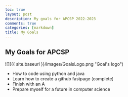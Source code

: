 ```yaml
---
toc: true
layout: post
description: My goals for APCSP 2022-2023
comments: true
categories: [markdown]
title: My Goals
---
```

## My Goals for APCSP

![]({{ site.baseurl }}/images/GoalsLogo.png "Goal's logo")

- How to code using python and java
- Learn how to create a github fastpage (complete)
- Finish with an A
- Prepare myself for a future in computer science